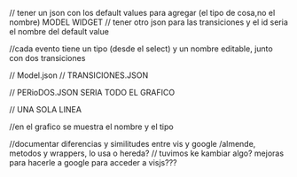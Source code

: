 

// tener un json con los default values para agregar (el tipo de cosa,no el nombre) MODEL WIDGET
// tener otro json para las transiciones y el id seria el nombre del default value

//cada evento tiene un tipo (desde el select) y un nombre editable, junto con dos transiciones


// Model.json
// TRANSICIONES.JSON

// PERioDOS.JSON SERIA TODO EL GRAFICO


// UNA SOLA LINEA

//en el grafico se muestra el nombre y el tipo

//documentar diferencias y similitudes entre vis y google /almende, metodos y wrappers, lo usa o hereda?
// tuvimos ke kambiar algo? mejoras para hacerle a google para acceder a visjs???